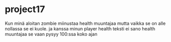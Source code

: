 # project17

Kun minä aloitan zombie miinustaa health muuntajaa mutta vaikka se on alle nollassa se ei kuole. ja kanssa minun player health teksti ei sano health muuntajaa se vaan pysyy 100:ssa koko ajan
